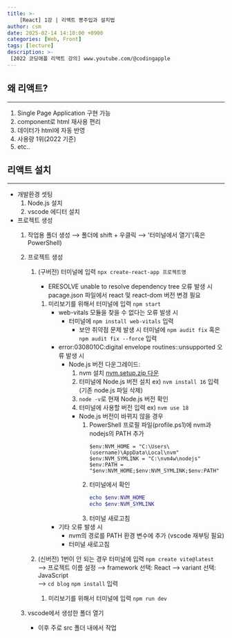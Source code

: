 ```yaml
---
title: >-
    [React] 1강 | 리액트 뽕주입과 설치법
author: csm
date: 2025-02-14 14:10:00 +0900
categories: [Web, Front]
tags: [lecture]
description: >-
 [2022 코딩애플 리액트 강의] www.youtube.com/@codingapple
---
```


## 왜 리액트?
---
1. Single Page Application 구현 가능
2. component로 html 재사용 편리
3. 데이터가 html에 자동 반영
4. 사용량 1위(2022 기준)
5. etc..

## 리액트 설치
---
- 개발환경 셋팅
    1. Node.js 설치
    2. vscode 에디터 설치
- 프로젝트 생성
    1. 작업용 폴더 생성 ⟶ 폴더에 shift + 우클릭 ⟶ '터미널에서 열기'(혹은 PowerShell)
    2. 프로젝트 생성
        1. (구버전) 터미널에 입력 `npx create-react-app 프로젝트명` 
            - ERESOLVE unable to resolve dependency tree 오류 발생 시
                pacage.json 파일에서 react 및 react-dom 버전 변경 필요
            1. 미리보기를 위해서 터미널에 입력 `npm start`
                - web-vitals 모듈을 찾을 수 없다는 오류 발생 시
                    - 터미널에 `npm install web-vitals` 입력  
                        - 보안 취약점 문제 발생 시
                                터미널에 `npm audit fix` 혹은 `npm audit fix --force` 입력
                - error:0308010C:digital envelope routines::unsupported 오류 발생 시
                    - Node.js 버전 다운그레이드:
                        1. nvm 설치 [nvm.setup.zip 다운](https://github.com/coreybutler/nvm-windows/releases)
                        2. 터미널에 Node.js 버전 설치 ex) `nvm install 16` 입력 (기존 node.js 파일 삭제)
                        3. `node -v`로 현재 Node.js 버전 확인
                        4. 터미널에 사용할 버전 입력 ex) `nvm use 18`
                        - Node.js 버전이 바뀌지 않을 경우
                            1. PowerShell 프로필 파일(profile.ps1)에 nvm과 nodejs의 PATH 추가
                                ```
                                $env:NVM_HOME = "C:\Users\(username)\AppData\Local\nvm"
                                $env:NVM_SYMLINK = "C:\nvm4w\nodejs"
                                $env:PATH = "$env:NVM_HOME;$env:NVM_SYMLINK;$env:PATH"
                                ```
                            2. 터미널에서 확인
                                ```powershell
                                echo $env:NVM_HOME
                                echo $env:NVM_SYMLINK
                                ```
                            3. 터미널 새로고침
                - 기타 오류 발생 시
                    - nvm의 경로를 PATH 환경 변수에 추가 (vscode 재부팅 필요)
                    - 터미널 새로고침
            
        2. (신버전) 1번이 안 되는 경우 터미널에 입력 `npm create vite@latest`  
             ⟶ 프로젝트 이름 설정 ⟶ framework 선택: React ⟶ variant 선택: JavaScript   
             ⟶ `cd blog` `npm install` 입력
             1. 미리보기를 위해서 터미널에 입력 `npm run dev`

    3. vscode에서 생성한 폴더 열기
        - 이후 주로 src 폴더 내에서 작업

